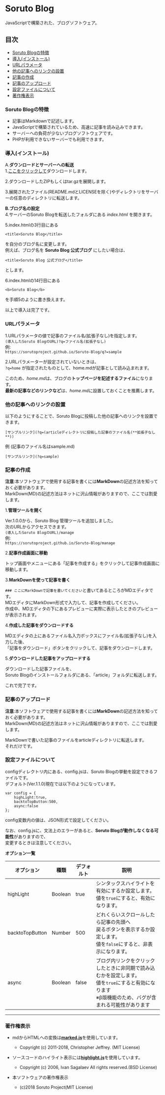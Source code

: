# Soruto Blog
JavaScriptで構築された、ブログソフトウェア。
## 目次
* [Soruto Blogの特徴](#soruto-blogの特徴)
* [導入(インストール)](#導入インストール)
* [URLパラメータ](#urlパラメータ)
* [他の記事へのリンクの設置](#他の記事へのリンクの設置)
* [記事の作成](#記事の作成)
* [記事のアップロード](#記事のアップロード)
* [設定ファイルについて](#設定ファイルについて)
* [著作権表示](#著作権表示)

### Soruto Blogの特徴
* 記事はMarkdownで記述します。
* JavaScriptで構築されているため、高速に記事を読み込みできます。
* サーバーへの負荷が少ないブログソフトウェアです。
* PHPが利用できないサーバーでも利用できます。

### 導入(インストール)

A.**ダウンロードとサーバーへの転送**  
1.<a href="https://github.com/SorutoProject/Soruto-Blog/archive/master.zip" target="_blank">ここをクリックして</a>ダウンロードします。  

2.ダウンロードしたZIPもしくはtar.gzを展開します。  

3.展開されたファイル(README.mdとLICENSEを除く)やディレクトリをサーバーの任意のディレクトリに転送します。

**B.ブログ名の設定**  
4.サーバーのSoruto Blogを転送したフォルダにある *index.html* を開きます。  

5.index.htmlの3行目にある

```
<title>Soruto Blog</title>
```

を自分のブログ名に変更します。  
	例えば、ブログ名を **Soruto Blog 公式ブログ** にしたい場合は、

```
<title>Soruto Blog 公式ブログ</title>
```

とします。

6.index.htmlの14行目にある
```
<b>Soruto Blog</b>
```

を手順5のように書き換えます。

以上で導入は完了です。

### URLパラメータ
1.URLパラメータの値で記事のファイル名(拡張子なし)を指定します。  
`(導入したSoruto BlogのURL)?q=ファイル名(拡張子なし)`  
例:  
`https://sorutoproject.github.io/Soruto-Blog/q?=sample`

2.URLパラメーターが設定されていないときは、  
`?q=home`
が指定されたものとして、home.mdが記事として読み込まれます。

このため、*home.md*は、ブログの**トップページを記述するファイル**になります。  
**最新の記事などのリンクなど**は、*home.md*に設置しておくことを推薦します。

### 他の記事へのリンクの設置
以下のようにすることで、Soruto Blogに投稿した他の記事へのリンクを設置できます。

`[サンプルリンク](?q=(articleディレクトリに投稿した記事のファイル名(**拡張子なし**))`  

例 (記事のファイル名はsample.md)

`[サンプルリンク](?q=sample)`  
### 記事の作成
**注意**:本ソフトウェアで使用する記事を書くには**MarkDown**の記述方法を知っておく必要があります。  
MarkDown(MD)の記述方法はネットに沢山情報がありますので、ここでは割愛します。

1.**管理ツールを開く**

Ver.1.0.0から、Soruto Blog 管理ツールを追加しました。  
次のURLからアクセスできます。  
`(導入したSoruto BlogのURL)/manage`  
例:  
`https://sorutoproject.github.io/Soruto-Blog/manage`

2.**記事作成画面に移動**

トップ画面やメニューにある「記事を作成する」をクリックして記事作成画面に移動します。

3.**MarkDownを使って記事を書く**

`### ここにMarkDownで記事を書いてください`と書いてあるところがMDエディタです。  
MDエディタにMarkDown形式で入力して、記事を作成してください。  
作成中、MDエディタの下にあるプレビューに実際に表示したときのプレビューが表示されます。

4.**作成した記事をダウンロードする**

MDエディタの上にあるファイル名入力ボックスにファイル名(拡張子なし)を入力した後、  
「記事をダウンロード」ボタンをクリックして、記事をダウンロードします。

5.**ダウンロードした記事をアップロードする**

ダウンロードした記事ファイルを、  
Soruto Blogのインストールフォルダにある、「article」フォルダに転送します。

これで完了です。

### 記事のアップロード
**注意**:本ソフトウェアで使用する記事を書くには**MarkDown**の記述方法を知っておく必要があります。  
MarkDown(MD)の記述方法はネットに沢山情報がありますので、ここでは割愛します。


MarkDownで書いた記事のファイルをarticleディレクトリに転送します。  
それだけです。  

### 設定ファイルについて
configディレクトリ内にある、config.jsは、Soruto Blogの挙動を設定できるファイルです。  
デフォルト(Ver.1.1.0)現在では以下のようになっています。
```
var config = {
	highLight:true,
	backtoTopButton:500,
	async:false
};
```
config変数内の値は、JSON形式で設定してください。

なお、config.jsに、文法上のエラーがあると、**Soruto Blogが動作しなくなる可能性**がありますので、  
変更するときは注意してください。

**オプション一覧**

|オプション|種類|デフォルト|説明|
|---|---|---|---|
|highLight|Boolean|true|シンタックスハイライトを有効にするか設定します。<br>値を`true`にすると、有効になります。|
|backtoTopButton|Number|500|どれくらいスクロールしたら記事の先頭へ<br>戻るボタンを表示するか設定します。<br>値を`false`にすると、非表示になります。|
|async|Boolean|false|ブログ内リンクをクリックしたときに非同期で読み込むかを設定します。<br>値を`true`にすると有効になります<br>※β版機能のため、バグが含まれる可能性があります|

---

### 著作権表示
* mdからHTMLへの変換は<a href="https://github.com/markedjs/marked" target="_blank">**marked.js**</a>を使用しています。
	* Copyright (c) 2011-2018, Christopher Jeffrey. (MIT License)

* ソースコードのハイライト表示には<a href="http://highlightjs.org/" target="_blank">**highlight.js**</a>を使用しています。  
	* Copyright (c) 2006, Ivan Sagalaev All rights reserved.(BSD License)

* 本ソフトウェアの著作権表示
	* (c)2018 Soruto Project(MIT License)
